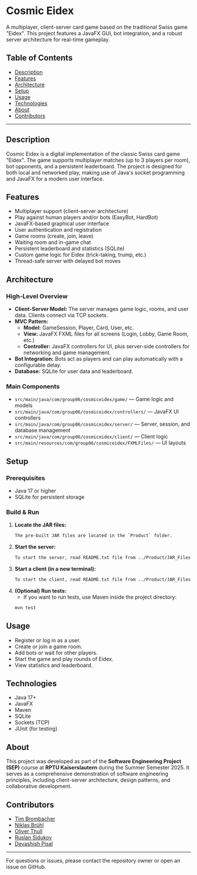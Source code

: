 # Cosmic Eidex

A multiplayer, client-server card game based on the traditional Swiss game "Eidex". This project features a JavaFX GUI, bot integration, and a robust server architecture for real-time gameplay.

## Table of Contents
- [Description](#description)
- [Features](#features)
- [Architecture](#architecture)
- [Setup](#setup)
- [Usage](#usage)
- [Technologies](#technologies)
- [About](#about)
- [Contributors](#contributors)

---

## Description
Cosmic Eidex is a digital implementation of the classic Swiss card game "Eidex". The game supports multiplayer matches (up to 3 players per room), bot opponents, and a persistent leaderboard. The project is designed for both local and networked play, making use of Java's socket programming and JavaFX for a modern user interface.

## Features
- Multiplayer support (client-server architecture)
- Play against human players and/or bots (EasyBot, HardBot)
- JavaFX-based graphical user interface
- User authentication and registration
- Game rooms (create, join, leave)
- Waiting room and in-game chat
- Persistent leaderboard and statistics (SQLite)
- Custom game logic for Eidex (trick-taking, trump, etc.)
- Thread-safe server with delayed bot moves

## Architecture
### High-Level Overview
- **Client-Server Model:** The server manages game logic, rooms, and user data. Clients connect via TCP sockets.
- **MVC Pattern:**
    - **Model:** GameSession, Player, Card, User, etc.
    - **View:** JavaFX FXML files for all screens (Login, Lobby, Game Room, etc.)
    - **Controller:** JavaFX controllers for UI, plus server-side controllers for networking and game management.
- **Bot Integration:** Bots act as players and can play automatically with a configurable delay.
- **Database:** SQLite for user data and leaderboard.

### Main Components
- `src/main/java/com/group06/cosmiceidex/game/` — Game logic and models
- `src/main/java/com/group06/cosmiceidex/controllers/` — JavaFX UI controllers
- `src/main/java/com/group06/cosmiceidex/server/` — Server, session, and database management
- `src/main/java/com/group06/cosmiceidex/client/` — Client logic
- `src/main/resources/com/group06/cosmiceidex/FXMLFiles/` — UI layouts

## Setup
### Prerequisites
- Java 17 or higher
- SQLite for persistent storage

### Build & Run
1. **Locate the JAR files:**
    ```bash
    The pre-built JAR files are located in the `Product` folder.
    ```
2. **Start the server:**
   ```bash
   To start the server, read README.txt file from ../Product/JAR_Files/Server_JAR/ 
   ```
3. **Start a client (in a new terminal):**
   ```bash
   To start the client, read README.txt file from ../Product/JAR_Files/Client_JAR/
   ```
4. **(Optional) Run tests:**
    - If you want to run tests, use Maven inside the project directory:
   ```bash
   mvn test
   ```

## Usage
- Register or log in as a user.
- Create or join a game room.
- Add bots or wait for other players.
- Start the game and play rounds of Eidex.
- View statistics and leaderboard.

## Technologies
- Java 17+
- JavaFX
- Maven
- SQLite
- Sockets (TCP)
- JUnit (for testing)


## About
This project was developed as part of the **Software Engineering Project (SEP)** course at **RPTU Kaiserslautern** during the Summer Semester 2025. It serves as a comprehensive demonstration of software engineering principles, including client-server architecture, design patterns, and collaborative development.

## Contributors
- [Tim Brombacher](https://github.com/Tim-b0)
- [Niklas Brühl](https://github.com/NexoBee)
- [Oliver Thull](https://github.com/unbenutzterName)
- [Ruslan Sidukov](https://github.com/ruslanSidukov)
- [Devashish Pisal](https://github.com/Devashish-Pisal)

---

For questions or issues, please contact the repository owner or open an issue on GitHub. 